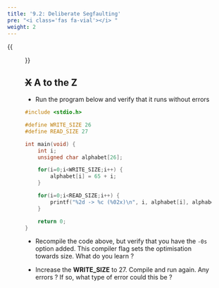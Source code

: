 ```yaml
---
title: '9.2: Deliberate Segfaulting'
pre: "<i class='fas fa-vial'></i> "
weight: 2
---
```


{{<figure src="https://imgs.xkcd.com/comics/compiler_complaint.png" title="source: xkcd.com">}}


## <s>X</s> A to the Z

* Run the program below and verify that it runs without errors
```C
#include <stdio.h>

#define WRITE_SIZE 26
#define READ_SIZE 27

int main(void) {
	int i;
	unsigned char alphabet[26];

	for(i=0;i<WRITE_SIZE;i++) {
		alphabet[i] = 65 + i;
	}

	for(i=0;i<READ_SIZE;i++) {
		printf("%2d -> %c (%02x)\n", i, alphabet[i], alphabet[i]);
	}

	return 0;
}
```

* Recompile the code above, but verify that you have the ```-0s``` option added. This compiler flag sets the optimisation towards size. What do you learn ?

* Increase the **WRITE_SIZE** to 27. Compile and run again. Any errors ? If so, what type of error could this be ?
